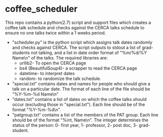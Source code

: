 # coffee_scheduler

This repo contains a python(2.7) script and support files which creates a coffee talk schedule and checks against the CERCA talks schedule to ensure no one talks twice within a 1 weeks period. 

- "scheduler.py" is the python script which assigns talk dates randomly and checks against CERCA. The script outputs to stdout a list of grad-students not talking, and a list in date order format of "%m/%d/%Y Name\n" of the talks. The required libraries are:
  - urllib2- To open the CERCA page
  - bs4 (BeautifulSoup4)- a scrapper to read the CERCA page
  - datetime- to interpret dates
  - random- to randomize the talk schedule.
- "special.txt" contains dates and names for people who should give a talk on a particular date. The format of each line of the file should be "%Y-%m-%d Name\n"
- "dates.txt" contains a list of dates on which the coffee talks should occur (excluding those in "special.txt"). Each line should be of the format "%Y-%m-%d\n".
- "patgroup.txt" contains a list of the members of the PAT group. Each line should be of the format "%int, Name\n". The integer determines the status of the person:
    0- first year,
    1- professor,
    2- post doc,
    3- grad-student.
